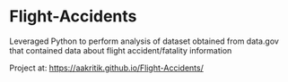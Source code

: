 # Flight-Accidents

Leveraged Python to perform analysis of dataset obtained from data.gov that contained data about flight accident/fatality information

Project at: https://aakritik.github.io/Flight-Accidents/
